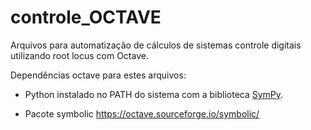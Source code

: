 # controle_OCTAVE
Arquivos para automatização de cálculos de sistemas controle digitais utilizando root locus com Octave.

Dependências octave para estes arquivos:

- Python instalado no PATH do sistema com a biblioteca [SymPy](https://www.sympy.org/en/index.html).

- Pacote symbolic https://octave.sourceforge.io/symbolic/
